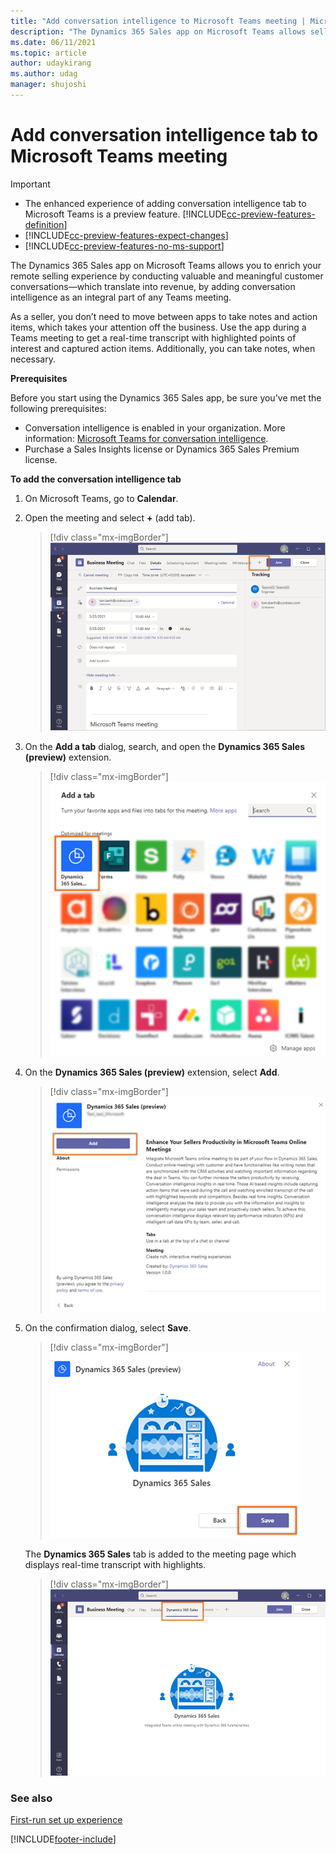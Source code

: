 ```yaml
---
title: "Add conversation intelligence to Microsoft Teams meeting | MicrosoftDocs"
description: "The Dynamics 365 Sales app on Microsoft Teams allows sellers to enrich their selling experience through conversation intelligence."
ms.date: 06/11/2021
ms.topic: article
author: udaykirang
ms.author: udag
manager: shujoshi
---
```


# Add conversation intelligence tab to Microsoft Teams meeting 

> [!IMPORTANT]
> - The enhanced experience of adding conversation intelligence tab to  Microsoft Teams is a preview feature. [!INCLUDE[cc-preview-features-definition](../includes/cc-preview-features-definition.md)]
> - [!INCLUDE[cc-preview-features-expect-changes](../includes/cc-preview-features-expect-changes.md)]
> - [!INCLUDE[cc-preview-features-no-ms-support](../includes/cc-preview-features-no-ms-support.md)]   

The Dynamics 365 Sales app on Microsoft Teams allows you to enrich your remote selling experience by conducting valuable and meaningful customer conversations&mdash;which translate into revenue, by adding conversation intelligence as an integral part of any Teams meeting.    

As a seller, you don’t need to move between apps to take notes and action items, which takes your attention off the business. Use the app during a Teams meeting to get a real-time transcript with highlighted points of interest and captured action items. Additionally, you can take notes, when necessary. 

**Prerequisites**

Before you start using the Dynamics 365 Sales app, be sure you've met the following prerequisites:   
- Conversation intelligence is enabled in your organization. More information: [Microsoft Teams for conversation intelligence](fre-setup-sales-insight-app.md#microsoft-teams-for-conversation-intelligence).
- Purchase a Sales Insights license or Dynamics 365 Sales Premium license.

**To add the conversation intelligence tab**

1.	On Microsoft Teams, go to **Calendar**.     
2.	Open the meeting and select **+** (add tab).  
    > [!div class="mx-imgBorder"]	
    > ![Select add tab on the meeting page](media/ci-tab-teams-meeting-select-add-tab.png "Select add tab on the meeting page") 

3.	On the **Add a tab** dialog, search, and open the **Dynamics 365 Sales (preview)** extension.   
    > [!div class="mx-imgBorder"]	
    > ![Search and open the Dynamics 365 Sales extension](media/ci-tab-teams-meeting-search-d365-sales-app.png "Search and open the Dynamics 365 Sales extension") 
 
4.	On the **Dynamics 365 Sales (preview)** extension, select **Add**.   
    > [!div class="mx-imgBorder"]	
    > ![Add the Dynamics 365 Sales extension](media/ci-tab-teams-meeting-add-d365-sales-app.png "Add the Dynamics 365 Sales extension") 
 
5.	On the confirmation dialog, select **Save**.   
    > [!div class="mx-imgBorder"]	
    > ![Confirmation message to add the Dynamics 365 Sales extension](media/ci-tab-teams-meeting-add-d365-sales-app-confirmation-message.png "Confirmation message to add the Dynamics 365 Sales extension")  
    
    The **Dynamics 365 Sales** tab is added to the meeting page which displays real-time transcript with highlights.    
    
    > [!div class="mx-imgBorder"]	
    > ![The Dynamics 365 Sales extension is added to the meeting](media/ci-tab-teams-meeting-d365-sales-app-added.png "The Dynamics 365 Sales extension is added to the meeting") 

### See also

[First-run set up experience](../sales/fre-setup-sales-insight-app.md)

[!INCLUDE[footer-include](../includes/footer-banner.md)]
